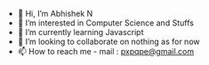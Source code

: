 - 👋 Hi, I’m Abhishek N
- 👀 I’m interested in Computer Science and Stuffs
- 🌱 I’m currently learning Javascript
- 💞️ I’m looking to collaborate on nothing as for now
- 📫 How to reach me - mail : pxpqpe@gmail.com

